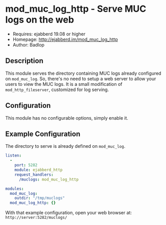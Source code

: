 mod_muc_log_http - Serve MUC logs on the web
============================================

* Requires: ejabberd 19.08 or higher
* Homepage: http://ejabberd.im/mod_muc_log_http
* Author: Badlop


Description
-----------

This module serves the directory containing MUC logs already
configured on `mod_muc_log`.  So, there's no need to setup a web server
to allow your users to view the MUC logs.  It is a small modification
of `mod_http_fileserver`, customized for log serving.


Configuration
-------------

This module has no configurable options, simply enable it.


Example Configuration
---------------------

The directory to serve is already defined on `mod_muc_log`.

```yaml
listen:
  -
    port: 5282
    module: ejabberd_http
    request_handlers:
      /muclogs: mod_muc_log_http

modules:
  mod_muc_log:
    outdir: "/tmp/muclogs"
  mod_muc_log_http: {}
```

With that example configuration, open your web browser at:
`http://server:5282/muclogs/`
